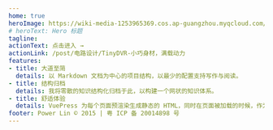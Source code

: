 ```yaml
---
home: true
heroImage: https://wiki-media-1253965369.cos.ap-guangzhou.myqcloud.com/img/20200314124719.png
# heroText: Hero 标题
tagline: 
actionText: 点击进入 →
actionLink: /post/电路设计/TinyDVR-小巧身材，满载动力
features:
- title: 大道至简
  details: 以 Markdown 文档为中心的项目结构，以最少的配置支持写作与阅读。
- title: 结构归档
  details: 我将零散的知识结构化归档于此，以构建一个网状的知识体系。
- title: 舒适体验
  details: VuePress 为每个页面预渲染生成静态的 HTML，同时在页面被加载的时候，作为 SPA 运行，提供舒适的阅读环境。
footer: Power Lin © 2015 | 粤 ICP 备 20014898 号
---
```


